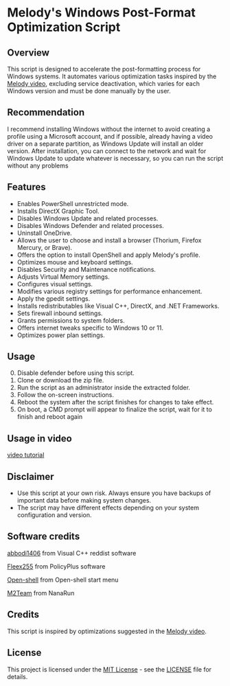 # Melody's Windows Post-Format Optimization Script

## Overview
This script is designed to accelerate the post-formatting process for Windows systems. It automates various optimization tasks inspired by the [Melody video](https://youtu.be/F_4BPuqn0_o?si=fORdG5zBgEY3799F), excluding service deactivation, which varies for each Windows version and must be done manually by the user.

## Recommendation
I recommend installing Windows without the internet to avoid creating a profile using a Microsoft account, and if possible, already having a video driver on a separate partition, as Windows Update will install an older version. After installation, you can connect to the network and wait for Windows Update to update whatever is necessary, so you can run the script without any problems

## Features
- Enables PowerShell unrestricted mode.
- Installs DirectX Graphic Tool.
- Disables Windows Update and related processes.
- Disables Windows Defender and related processes.
- Uninstall OneDrive.
- Allows the user to choose and install a browser (Thorium, Firefox Mercury, or Brave).
- Offers the option to install OpenShell and apply Melody's profile.
- Optimizes mouse and keyboard settings.
- Disables Security and Maintenance notifications.
- Adjusts Virtual Memory settings.
- Configures visual settings.
- Modifies various registry settings for performance enhancement.
- Apply the gpedit settings.
- Installs redistributables like Visual C++, DirectX, and .NET Frameworks.
- Sets firewall inbound settings.
- Grants permissions to system folders.
- Offers internet tweaks specific to Windows 10 or 11.
- Optimizes power plan settings.

## Usage
0. Disable defender before using this script.
1. Clone or download the zip file.
2. Run the script as an administrator inside the extracted folder.
3. Follow the on-screen instructions.
4. Reboot the system after the script finishes for changes to take effect.
5. On boot, a CMD prompt will appear to finalize the script, wait for it to finish and reboot again

## Usage in video
[video tutorial](https://youtu.be/fBckuUH2ITQ)

## Disclaimer
- Use this script at your own risk. Always ensure you have backups of important data before making system changes.
- The script may have different effects depending on your system configuration and version.

## Software credits
[abbodi1406](https://github.com/abbodi1406) from Visual C++ reddist software

[Fleex255](https://github.com/Fleex255) from PolicyPlus software

[Open-shell](https://github.com/Open-Shell) from Open-shell start menu

[M2Team](https://github.com/M2Team) from NanaRun

## Credits
This script is inspired by optimizations suggested in the [Melody video](https://youtu.be/F_4BPuqn0_o?si=fORdG5zBgEY3799F).

## License
This project is licensed under the [MIT License](https://opensource.org/licenses/MIT) - see the [LICENSE](https://github.com/Syrusaki/Melody-s-automated-script-from-video/blob/main/LICENSE.md) file for details.
